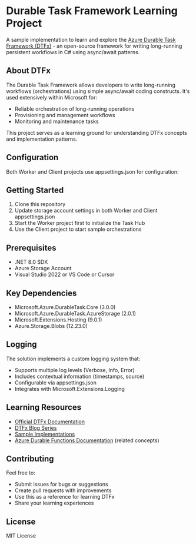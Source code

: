 # Durable Task Framework Learning Project

A sample implementation to learn and explore the [Azure Durable Task Framework (DTFx)](https://github.com/Azure/durabletask) - an open-source framework for writing long-running persistent workflows in C# using async/await patterns.

## About DTFx

The Durable Task Framework allows developers to write long-running workflows (orchestrations) using simple async/await coding constructs. It's used extensively within Microsoft for:
- Reliable orchestration of long-running operations
- Provisioning and management workflows
- Monitoring and maintenance tasks

This project serves as a learning ground for understanding DTFx concepts and implementation patterns.

## Configuration

Both Worker and Client projects use appsettings.json for configuration:

## Getting Started

1. Clone this repository
2. Update storage account settings in both Worker and Client appsettings.json
3. Start the Worker project first to initialize the Task Hub
4. Use the Client project to start sample orchestrations

## Prerequisites

- .NET 8.0 SDK
- Azure Storage Account
- Visual Studio 2022 or VS Code or Cursor

## Key Dependencies

- Microsoft.Azure.DurableTask.Core (3.0.0)
- Microsoft.Azure.DurableTask.AzureStorage (2.0.1)
- Microsoft.Extensions.Hosting (9.0.1)
- Azure.Storage.Blobs (12.23.0)

## Logging

The solution implements a custom logging system that:
- Supports multiple log levels (Verbose, Info, Error)
- Includes contextual information (timestamps, source)
- Configurable via appsettings.json
- Integrates with Microsoft.Extensions.Logging

## Learning Resources

- [Official DTFx Documentation](https://github.com/Azure/durabletask/wiki)
- [DTFx Blog Series](https://abhikmitra.github.io/blog/durable-task/)
- [Sample Implementations](https://github.com/kaushiksk/durabletask-samples)
- [Azure Durable Functions Documentation](https://docs.microsoft.com/azure/azure-functions/durable/) (related concepts)

## Contributing

Feel free to:
- Submit issues for bugs or suggestions
- Create pull requests with improvements
- Use this as a reference for learning DTFx
- Share your learning experiences

## License
MIT License
